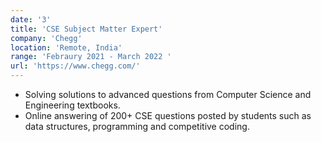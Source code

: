 ```yaml
---
date: '3'
title: 'CSE Subject Matter Expert'
company: 'Chegg'
location: 'Remote, India'
range: 'Febraury 2021 - March 2022 '
url: 'https://www.chegg.com/'
---
```


- Solving solutions to advanced questions from Computer Science and Engineering textbooks.
- Online answering of 200+ CSE questions posted by students such as data structures, programming and
competitive coding.


